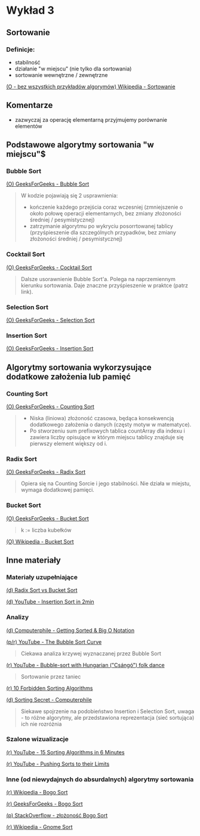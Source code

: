 # Wykład 3 


## Sortowanie

### Definicje:
- stabilność
- działanie "w miejscu" (nie tylko dla sortowania)
- sortowanie wewnętrzne / zewnętrzne

[(O - bez wszystkich przykładów algorymów) Wikipedia - Sortowanie](
https://pl.wikipedia.org/wiki/Sortowanie)

## Komentarze
- zazwyczaj za operację elementarną przyjmujemy porównanie elementów


## Podstawowe algorytmy sortowania "w miejscu"$

### Bubble Sort
[(O) GeeksForGeeks - Bubble Sort](https://www.geeksforgeeks.org/bubble-sort-algorithm/)
> W kodzie pojawiają się 2 usprawnienia: 
> - kończenie każdego przejścia coraz wczesniej (zmniejszenie o około połowę operacji elementarnych, bez zmiany złożoności średniej / pesymistycznej)
> - zatrzymanie algorytmu po wykryciu posorrtowanej tablicy (przyśpieszenie dla szczególnych przypadków, bez zmiany złożoności średniej / pesymistycznej)

### Cocktail Sort
[(O) GeeksForGeeks - Cocktail Sort](https://www.geeksforgeeks.org/cocktail-sort/)
> Dalsze usorawnienie Bubble Sort'a.
> Polega na naprzemiennym kierunku sortowania.
> Daje znaczne przyśpieszenie w praktce (patrz link).


### Selection Sort
[(O) GeeksForGeeks - Selection Sort](https://www.geeksforgeeks.org/selection-sort-algorithm-2/)

### Insertion Sort
[(O) GeeksForGeeks - Insertion Sort](https://www.geeksforgeeks.org/insertion-sort-algorithm/)


## Algorytmy sortowania wykorzysujące dodatkowe założenia lub pamięć

### Counting Sort
[(O) GeeksForGeeks - Counting Sort](https://www.geeksforgeeks.org/counting-sort/)
> - Niska (liniowa) złożoność czasowa, będąca konsekwencją dodatkowego założenia o danych (częsty motyw w matematyce).
> - Po stworzeniu sum prefixowych tablica countArray dla indexu i zawiera liczby opisujące w którym miejscu tablicy znajduje się pierwszy element większy od i.

### Radix Sort
[(O) GeeksForGeeks - Radix Sort](https://www.geeksforgeeks.org/radix-sort/)
> Opiera się na Counting Sorcie i jego stabilności.
> Nie działa w miejstu, wymaga dodatkowej pamięci.


### Bucket Sort
[(O)  GeeksForGeeks - Bucket Sort](https://www.geeksforgeeks.org/bucket-sort-2/)
> k := liczba kubełków

[(O) Wikipedia - Bucket Sort](https://pl.wikipedia.org/wiki/Sortowanie_kube%C5%82kowe)


## Inne materiały

### Materiały uzupełniające

[(d) Radix Sort vs Bucket Sort](https://www.geeksforgeeks.org/radix-sort-vs-bucket-sort/?ref=lbp)

[(d) YouTube - Insertion Sort in 2min](https://www.youtube.com/watch?v=JU767SDMDvA)

### Analizy

[(d) Computerphile - Getting Sorted & Big O Notation](https://www.youtube.com/watch?v=kgBjXUE_Nwc)

[(p/r) YouTube - The Bubble Sort Curve](https://www.youtube.com/watch?v=Gm8v_MR7TGk)
> Ciekawa analiza krzywej wyznaczanej przez Bubble Sort

[(r) YouTube - Bubble-sort with Hungarian ("Csángó") folk dance](
https://www.youtube.com/watch?v=lyZQPjUT5B4)
> Sortowanie przez taniec

[(r) 10 Forbidden Sorting Algorithms](https://www.youtube.com/watch?v=ktgxMtWMflU)

[(d) Sorting Secret - Computerphile](https://www.youtube.com/watch?v=pcJHkWwjNl4)
> Siekawe spojrzenie na podobieństwo Insertion i Selection Sort, uwaga - to różne algorytmy, ale przedstawiona reprezentacja (sieć sortująca) ich nie rozróżnia

### Szalone wizualizacje

[(r) YouTube - 15 Sorting Algorithms in 6 Minutes](https://www.youtube.com/watch?v=kPRA0W1kECg)

[(r) YouTube - Pushing Sorts to their Limits](https://www.youtube.com/watch?v=8MsTNqK3o_w)


### Inne (od niewydajnych do absurdalnych) algorytmy sortowania

[(r) Wikipedia - Bogo Sort](https://pl.wikipedia.org/wiki/Bogosort)

[(r) GeeksForGeeks - Bogo Sort](https://www.geeksforgeeks.org/bogosort-permutation-sort/)

[(p) StackOverflow - złożoność Bogo Sort](https://stackoverflow.com/questions/19879556/what-is-the-average-time-complexity-of-bogosort)

[(r) Wikipedia - Gnome Sort](https://pl.wikipedia.org/wiki/Sortowanie_gnoma)



<!--
https://www.semanticscholar.org/paper/Sorting-the-Slow-Way%3A-An-Analysis-of-Perversely-Gruber-Holzer/a69e045125bdf7c017d3f84a68c0df4688298059?p2df

https://math.uni.wroc.pl/~jagiella/p2python/skrypt_html/wyklad1.html

https://www.lucc.pl/inf/egzamin_inzynierski/kierunkowe/[K][5]%20Ocena%20zlozonosci%20algorytmow/tekst/1.pdf -->




